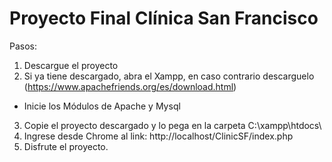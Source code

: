 # Proyecto Final Clínica San Francisco
Pasos:
1. Descargue el proyecto
2. Si ya tiene descargado, abra el Xampp, en caso contrario descarguelo (https://www.apachefriends.org/es/download.html)
-  Inicie los Módulos de Apache y Mysql
3. Copie el proyecto descargado y lo pega en la carpeta C:\xampp\htdocs\
4. Ingrese desde Chrome al link: http://localhost/ClinicSF/index.php
5. Disfrute el proyecto.

